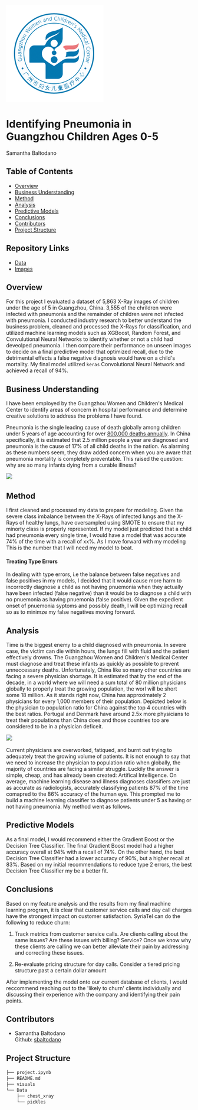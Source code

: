 ![](Visuals/guangzhou-medical-center1.png)

#  Identifying Pneumonia in Guangzhou Children Ages 0-5
Samantha Baltodano


## Table of Contents
* [Overview](#overview)
* [Business Understanding](#business-understanding)
* [Method](#method)
* [Analysis](#analysis)
* [Predictive Models](#predictive-models)
* [Conclusions](#conclusions)
* [Contributors](#contributors)
* [Project Structure](#project-structure)


## Repository Links
* [Data](/Data/chest_xray)
* [Images](/Visuals)


## Overview
For this project I evaluated a dataset of 5,863 X-Ray images of children under the age of 5 in Guangzhou, China. 3,555 of the chrildren were infected with pneumonia and the remainder of children were not infected with pneumonia. I conducted industry research to better understand the business problem, cleaned and processed the X-Rays for classification, and utilized machine learning models such as XGBoost, Random Forest, and Convulutional Neural Networks to identify whether or not a child had deveolped pneumonia. I then compare their performance on unseen images to decide on a final predictive model that optimized recall, due to the detrimental effects a false negative diagnosis would have on a child's mortality. My final model utilized `keras` Convolutional Neural Network and achieved a recall of 94%.


## Business Understanding

I have been employed by the Guangzhou Women and Children's Medical Center to identify areas of concern in hospital performance and determine creative solutions to address the problems I have found. 

Pneumonia is the single leading cause of death globally among children under 5 years of age accounting for over [800,000 deaths annually](https://ourworldindata.org/child-deaths-from-pneumonia). In China specifically, it is estimated that 2.5 million people a year are diagnosed and pneumonia is the cause of 17% of all child deaths in the nation. As alarming as these numbers seem, they draw added concern when you are aware that pneumonia mortality is completely preventable. This raised the question: why are so many infants dying from a curable illness? 

![](Visuals/causes.png)



## Method

I first cleaned and processed my data to prepare for modeling. Given the severe class imbalance between the X-Rays of infected lungs and the X-Rays of healthy lungs, have oversampled using SMOTE to ensure that my minorty class is properly represented. If my model just predicted that a child had pneumonia every single time, I would have a model that was accurate 74% of the time with a recall of xx%. As I move forward with my modeling This is the number that I will need my model to beat. 

#### Treating Type Errors
In dealing with type errors, i.e the balance between false negatives and false positives in my models, I decided that it would cause more harm to incorrectly diagnose a child as not having pnuemonia when they actually have been infected (false negative) than it would be to diagnose a child with no pnuemonia as having pnuemonia (false positive). Given the expedient onset of pnuemonia syptoms and possibly death, I will be optimizing recall so as to minimze my false negatives moving forward.

## Analysis
Time is the biggest enemy to a child diagnosed with pneumonia. In severe case, the victim can die within hours, the lungs fill with fluid and the patient effectively drowns. The Guangzhou Women and Children's Medical Center must diagnose and treat these infants as quickly as possible to prevent unneccessary deaths. Unfortunately, China like so many other countries are facing a severe physician shortage. It is estimated that by the end of the decade, in a world where we will need a sum total of 80 million physicians globally to properly treat the growing population, the worl will be short some 18 million. As it stands right now, China has approximately 2 physicians for every 1,000 members of their population. Depicted below is the physician to population ratio for China against the top 4 countries with the best ratios. Portugal and Denmark have around 2.5x more physicians to treat their populations than China does and those countries too are considered to be in a physician deficeit. 

![](Visuals/doctors.png)

Current physicians are overworked, fatiqued, and burnt out trying to adequately treat the growing volume of patients. It is not enough to say that we need to increase the physician to population ratio when globally, the majority of countries are facing a similar struggle. Luckily the answer is simple, cheap, and has already been created: Artifical Intelligence. On average, machine learning disease and illness diagnoses classifiers are just as accurate as radiologists, accurately classifying patients 87% of the time comapred to the 86% accuracy of the human eye. This prompted me to build a machine learning classifier to diagnose patients under 5 as having or not having pneumonia. My method went as follows.

## Predictive Models

As a final model, I would recommend either the Gradient Boost or the Decision Tree Classifier. The final Gradient Boost model had a higher accuracy overall at 94% with a recall of 74%. On the other hand, the best Decision Tree Classifier had a lower accuracy of 90%, but a higher recall at 83%. Based on my initial recommendations to reduce type 2 errors, the best Decision Tree Classifier my be a better fit.


## Conclusions

Based on my feature analysis and the results from my final machine learning program, it is clear that customer service calls and day call charges have the strongest impact on customer satisfaction. SyriaTel can do the following to reduce churn:

1) Track metrics from customer service calls. Are clients calling about the same issues? Are these issues with billing? Service? Once we know why these clients are calling we can better alleviate their pain by addressing and correcting these issues.

2) Re-evaluate pricing structure for day calls. Consider a tiered pricing structure past a certain dollar amount 

After implementing the model onto our current database of clients, I would reccommend reaching out to the 'likely to churn' clients individually and discussing their experience with the company and identifying their pain points.


## Contributors
- Samantha Baltodano <br>
    Github: [sbaltodano](https://github.com/sbaltodano)<br>
    
## Project Structure
```
├── project.ipynb
├── README.md
├── visuals
└── Data
    ├── chest_xray
    └── pickles
```
